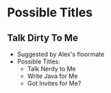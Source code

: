 # Possible Titles
## Talk Dirty To Me
* Suggested by Alex's floormate
* Possible Titles:
  * Talk Nerdy to Me
  * Write Java for Me
  * Got Invites for Me?
